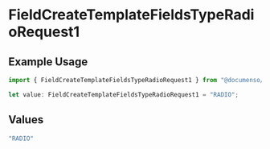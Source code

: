 # FieldCreateTemplateFieldsTypeRadioRequest1

## Example Usage

```typescript
import { FieldCreateTemplateFieldsTypeRadioRequest1 } from "@documenso/sdk-typescript/models/operations";

let value: FieldCreateTemplateFieldsTypeRadioRequest1 = "RADIO";
```

## Values

```typescript
"RADIO"
```